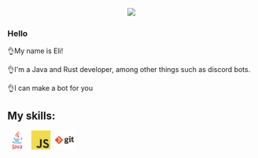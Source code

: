 <div id="header" align="center">
  <img src="https://media2.giphy.com/media/p80nEmU3dt5s2JNmfG/200w.webp?cid=ecf05e47ned11d2zmu6xzqvl4m8eqol4svd731e3j3pj7p0f&rid=200w.webp&ct=s" width="100"/>
</div>

### Hello
:ok_hand:My name is Eli!

:ok_hand:I'm a Java and Rust developer, among other things such as discord bots.

:ok_hand:I can make a bot for you

## My skills:
<div>
  <img src="https://github.com/devicons/devicon/blob/master/icons/java/java-original-wordmark.svg" title="Java" alt="Java" width="40" height="40"/>&nbsp;
  <img src="https://github.com/devicons/devicon/blob/master/icons/javascript/javascript-original.svg" title="JavaScript" alt="JavaScript" width="40" height="40"/>&nbsp;
   <img src="https://github.com/devicons/devicon/blob/master/icons/git/git-original-wordmark.svg" title="Git" **alt="Git" width="40" height="40"/>
</div>   
